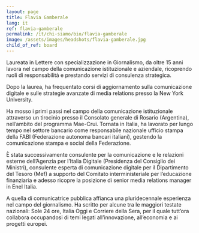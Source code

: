 ```yaml
---
layout: page
title: Flavia Gamberale
lang: it
ref: flavia-gamberale
permalink: /it/chi-siamo/bio/flavia-gamberale
image: /assets/images/headshots/flavia-gamberale.jpg
child_of_ref: board
---
```


Laureata in Lettere con specializzazione in Giornalismo, da oltre 15 anni lavora nel campo della comunicazione istituzionale e aziendale, ricoprendo ruoli di responsabilità e prestando servizi di consulenza strategica.

Dopo la laurea, ha frequentato corsi di aggiornamento sulla comunicazione digitale e sulle strategie avanzate di media relations presso la New York University.

Ha mosso i primi passi nel campo della comunicazione istituzionale attraverso un tirocinio presso il Consolato generale di Rosario (Argentina), nell’ambito del programma Mae-Crui. Tornata in Italia, ha lavorato per lungo tempo nel settore bancario come responsabile nazionale ufficio stampa della FABI (Federazione autonoma bancari italiani), gestendo la comunicazione stampa e social della Federazione.

È stata successivamente consulente per la comunicazione e le relazioni esterne dell’Agenzia per l’Italia Digitale (Presidenza del Consiglio dei Ministri), consulente esperta di comunicazione digitale per il Dipartimento del Tesoro (Mef) a supporto del Comitato interministeriale per l’educazione finanziaria e adesso ricopre la posizione di senior media relations manager in Enel Italia.

A quella di comunicatrice pubblica affianca una pluridecennale esperienza nel campo del giornalismo. Ha scritto per alcune tra le maggiori testate nazionali: Sole 24 ore, Italia Oggi e Corriere della Sera, per il quale tutt’ora collabora occupandosi di temi legati all’innovazione, all’economia e ai progetti europei.
